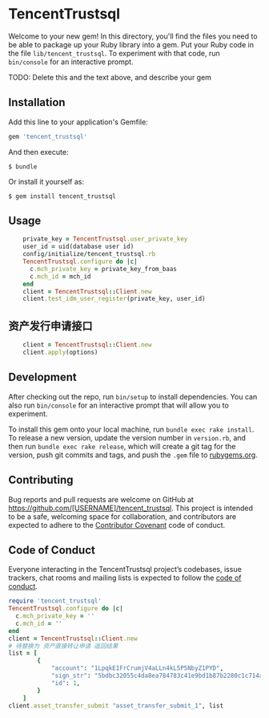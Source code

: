 # TencentTrustsql

Welcome to your new gem! In this directory, you'll find the files you need to be able to package up your Ruby library into a gem. Put your Ruby code in the file `lib/tencent_trustsql`. To experiment with that code, run `bin/console` for an interactive prompt.

TODO: Delete this and the text above, and describe your gem

## Installation

Add this line to your application's Gemfile:

```ruby
gem 'tencent_trustsql'
```

And then execute:

    $ bundle

Or install it yourself as:

    $ gem install tencent_trustsql

## Usage

```ruby
    private_key = TencentTrustsql.user_private_key
    user_id = uid(database user id)
    config/initialize/tencent_trustsql.rb
    TencentTrustsql.configure do |c|
      c.mch_private_key = private_key_from_baas
      c.mch_id = mch_id
    end
    client = TencentTrustsql::Client.new
    client.test_idm_user_register(private_key, user_id)
```
## 资产发行申请接口
```ruby
    client = TencentTrustsql::Client.new
    client.apply(options)
```




## Development

After checking out the repo, run `bin/setup` to install dependencies. You can also run `bin/console` for an interactive prompt that will allow you to experiment.

To install this gem onto your local machine, run `bundle exec rake install`. To release a new version, update the version number in `version.rb`, and then run `bundle exec rake release`, which will create a git tag for the version, push git commits and tags, and push the `.gem` file to [rubygems.org](https://rubygems.org).

## Contributing

Bug reports and pull requests are welcome on GitHub at https://github.com/[USERNAME]/tencent_trustsql. This project is intended to be a safe, welcoming space for collaboration, and contributors are expected to adhere to the [Contributor Covenant](http://contributor-covenant.org) code of conduct.

## Code of Conduct

Everyone interacting in the TencentTrustsql project’s codebases, issue trackers, chat rooms and mailing lists is expected to follow the [code of conduct](https://github.com/[USERNAME]/tencent_trustsql/blob/master/CODE_OF_CONDUCT.md).


```ruby
require 'tencent_trustsql'
TencentTrustsql.configure do |c|
  c.mch_private_key = ''
  c.mch_id = ''
end
client = TencentTrustsql::Client.new
# 待替换为 资产直接转让申请 返回结果
list = [
        {
            "account": "1LpqkE1FrCrumjV4aLLn4kL5P5NbyZ1PYD",
            "sign_str": "5bdbc32055c4da8ea784783c41e9bd1b87b2280c1c714a3876e557ca0d4594fc",
            "id": 1,
        }
    ]
client.asset_transfer_submit "asset_transfer_submit_1", list
```
